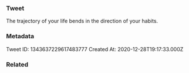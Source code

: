 ### Tweet
The trajectory of your life bends in the direction of your habits.

### Metadata
Tweet ID: 1343637229617483777
Created At: 2020-12-28T19:17:33.000Z

### Related

